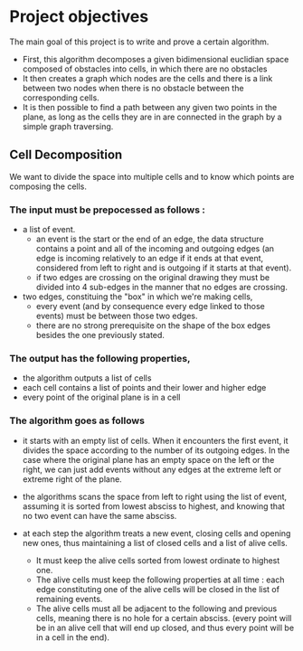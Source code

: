 # Project objectives

The main goal of this project is to write and prove a certain algorithm. 
* First, this algorithm decomposes a given bidimensional euclidian space composed of obstacles into cells, in which there are no obstacles
* It then creates a graph which nodes are the cells and there is a link between two nodes when there is no obstacle between the corresponding cells.
* It is then possible to find a path between any given two points in the plane, as long as the cells they are in are connected in the graph by a simple graph traversing.


## Cell Decomposition 

We want to divide the space into multiple cells and to know which points are composing the cells.

### The input must be prepocessed as follows : 
* a list of event. 
    * an event is the start or the end of an edge, the data structure contains a point and all of the incoming and outgoing edges (an edge is incoming relatively to an edge if it ends at that event, considered from left to right and is outgoing if it starts at that event).
    * if two edges are crossing on the original drawing they must be divided into 4 sub-edges in the manner that no edges are crossing.
* two edges, constituing the "box" in which we're making cells,
    * every event (and by consequence every edge linked to those events) must be between those two edges.
    * there are no strong prerequisite on the shape of the box edges besides the one previously stated.

### The output has the following properties,
* the algorithm outputs a list of cells
* each cell contains a list of points and their lower and higher edge
* every point of the original plane is in a cell


### The algorithm goes as follows 

* it starts with an empty list of cells. When it encounters the first event, it divides the space according to the number of its outgoing edges. In the case where the original plane has an empty space on the left or the right, we can just add events without any edges at the extreme left or extreme right of the plane.

* the algorithms scans the space from left to right using the list of event, assuming it is sorted from lowest absciss to highest, and knowing that no two event can have the same absciss.

* at each step the algorithm treats a new event, closing cells and opening new ones, thus maintaining a list of closed cells and a list of alive cells. 
    * It must keep the alive cells sorted from lowest ordinate to highest one. 
    * The alive cells must keep the following properties at all time : each edge constituting one of the alive cells will be closed in the list of remaining events. 
    * The alive cells must all be adjacent to the following and previous cells, meaning there is no hole for a certain absciss. (every point will be in an alive cell that will end up closed, and thus every point will be in a cell in the end).